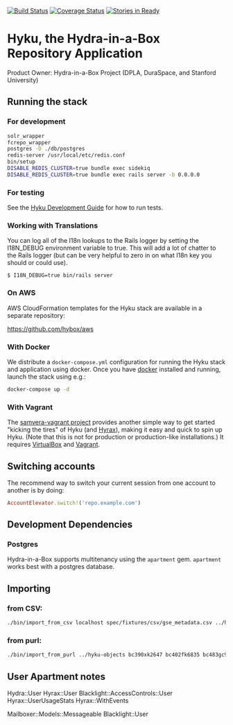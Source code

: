 [![Build Status](https://travis-ci.org/samvera-labs/hyku.svg)](https://travis-ci.org/samvera-labs/hyku)
[![Coverage Status](https://coveralls.io/repos/samvera-labs/hyku/badge.svg?branch=master&service=github)](https://coveralls.io/github/samvera-labs/hyku?branch=master)
[![Stories in Ready](https://img.shields.io/waffle/label/samvera-labs/hyku/ready.svg)](https://waffle.io/samvera-labs/hyku)

# Hyku, the Hydra-in-a-Box Repository Application

Product Owner: Hydra-in-a-Box Project (DPLA, DuraSpace, and Stanford University)

## Running the stack

### For development

```bash
solr_wrapper
fcrepo_wrapper
postgres -D ./db/postgres
redis-server /usr/local/etc/redis.conf
bin/setup
DISABLE_REDIS_CLUSTER=true bundle exec sidekiq
DISABLE_REDIS_CLUSTER=true bundle exec rails server -b 0.0.0.0
```
### For testing

See the [Hyku Development Guide](https://github.com/samvera-labs/hyku/wiki/Hyku-Development-Guide) for how to run tests.

### Working with Translations

You can log all of the I18n lookups to the Rails logger by setting the I18N_DEBUG environment variable to true. This will add a lot of chatter to the Rails logger (but can be very helpful to zero in on what I18n key you should or could use).

```console
$ I18N_DEBUG=true bin/rails server
```

### On AWS

AWS CloudFormation templates for the Hyku stack are available in a separate repository:

https://github.com/hybox/aws

### With Docker

We distribute a `docker-compose.yml` configuration for running the Hyku stack and application using docker. Once you have [docker](https://docker.com) installed and running, launch the stack using e.g.:

```bash
docker-compose up -d
```

### With Vagrant

The [samvera-vagrant project](https://github.com/samvera-labs/samvera-vagrant) provides another simple way to get started "kicking the tires" of Hyku (and [Hyrax](http://hyr.ax/)), making it easy and quick to spin up Hyku. (Note that this is not for production or production-like installations.) It requires [VirtualBox](https://www.virtualbox.org/) and [Vagrant](https://www.vagrantup.com/).

## Switching accounts

The recommend way to switch your current session from one account to another is by doing:

```ruby
AccountElevator.switch!('repo.example.com')
```

## Development Dependencies

### Postgres

Hydra-in-a-Box supports multitenancy using the `apartment` gem. `apartment` works best with a postgres database.

## Importing
### from CSV:

```bash
./bin/import_from_csv localhost spec/fixtures/csv/gse_metadata.csv ../hyku-objects
```

### from purl:

```bash
./bin/import_from_purl ../hyku-objects bc390xk2647 bc402fk6835 bc483gc9313
```


## User Apartment notes
Hydra::User
Hyrax::User
Blacklight::AccessControls::User
Hyrax::UserUsageStats
Hyrax::WithEvents

Mailboxer::Models::Messageable
Blacklight::User
